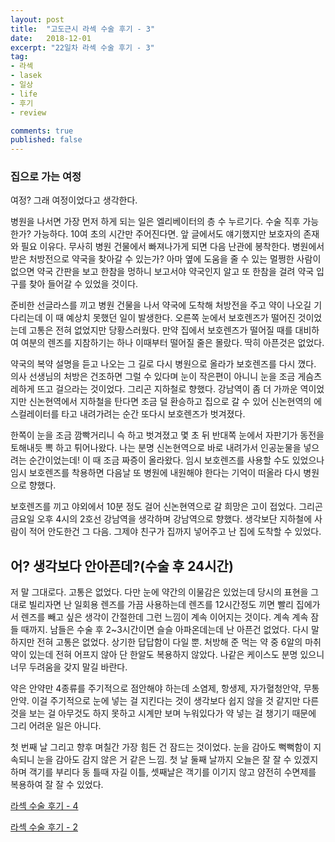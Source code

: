 ```yaml
---
layout: post
title:  "고도근시 라섹 수술 후기 - 3"
date:   2018-12-01
excerpt: "22일차 라섹 수술 후기 - 3"
tag:
- 라섹 
- lasek
- 일상
- life
- 후기
- review

comments: true
published: false
---
```


### 집으로 가는 여정

여정? 그래 여정이었다고 생각한다.

병원을 나서면 가장 먼저 하게 되는 일은 엘리베이터의 층 수 누르기다. 수술 직후 가능한가? 가능하다. 10여 초의 시간만 주어진다면. 앞 글에서도 얘기했지만 보호자의 존재와 필요 이유다. 무사히 병원 건물에서 빠져나가게 되면 다음 난관에 봉착한다. 병원에서 받은 처방전으로 약국을 찾아갈 수 있는가? 아마 옆에 도움을 줄 수 있는 멀쩡한 사람이 없으면 약국 간판을 보고 한참을 멍하니 보고서야 약국인지 알고 또 한참을 걸려 약국 입구를 찾아 들어갈 수 있었을 것이다.

준비한 선글라스를 끼고 병원 건물을 나서 약국에 도착해 처방전을 주고 약이 나오길 기다리는데 이 때 예상치 못했던 일이 발생한다. 오른쪽 눈에서 보호렌즈가 떨어진 것이었는데 고통은 전혀 없었지만 당황스러웠다. 만약 집에서 보호렌즈가 떨어질 때를 대비하여 여분의 렌즈를 지참하기는 하나 이때부터 떨어질 줄은 몰랐다. 딱히 아픈것은 없었다.

약국의 복약 설명을 듣고 나오는 그 길로 다시 병원으로 올라가 보호렌즈를 다시 꼈다. 의사 선생님의 처방은 건조하면 그럴 수 있다며 눈이 작은편이 아니니 눈을 조금 게슴츠레하게 뜨고 걸으라는 것이었다. 그리곤 지하철로 향했다. 강남역이 좀 더 가까운 역이었지만 신논현역에서 지하철을 탄다면 조금 덜 환승하고 집으로 갈 수 있어 신논현역의 에스컬레이터를 타고 내려가려는 순간 또다시 보호렌즈가 벗겨졌다.

한쪽이 눈을 조금 깜빡거리니 슥 하고 벗겨졌고 몇 초 뒤 반대쪽 눈에서 자판기가 동전을 토해내듯 뽁 하고 튀어나왔다. 나는 분명 신논현역으로 바로 내려가서 인공눈물을 넣으려는 순간이었는데! 이 때 조금 짜증이 올라왔다. 임시 보호렌즈를 사용할 수도 있었으나 임시 보호렌즈를 착용하면 다음날 또 병원에 내원해야 한다는 기억이 떠올라 다시 병원으로 향했다.

보호렌즈를 끼고 야외에서 10분 정도 걸어 신논현역으로 갈 희망은 고이 접었다. 그리곤 금요일 오후 4시의 2호선 강남역을 생각하며 강남역으로 향했다. 생각보단 지하철에 사람이 적어 안도한건 그 다음. 그제야 친구가 집까지 넣어주고 난 집에 도착할 수 있었다.

## 어? 생각보다 안아픈데?\(수술 후 24시간\)

저 말 그대로다. 고통은 없었다. 다만 눈에 약간의 이물감은 있었는데 당시의 표현을 그대로 빌리자면 난 일회용 렌즈를 가끔 사용하는데 렌즈를 12시간정도 끼면 빨리 집에가서 렌즈를 빼고 싶은 생각이 간절한데 그런 느낌이 계속 이어지는 것이다. 계속 계속 잠들 때까지. 남들은 수술 후 2~3시간이면 슬슬 아파온데는데 난 아픈건 없었다. 다시 말하지만 전혀 고통은 없었다. 상기한 답답함이 다일 뿐. 처방해 준 먹는 약 중 6알의 마취약이 있는데 전혀 어프지 않아 단 한알도 복용하지 않았다. 나같은 케이스도 분명 있으니 너무 두려움을 갖지 말길 바란다.

약은 안약만 4종류를 주기적으로 점안해야 하는데 소염제, 항생제, 자가혈청안약, 무통안약. 이걸 주기적으로 눈에 넣는 걸 지킨다는 것이 생각보다 쉽지 않을 것 같지만 다른 것을 보는 걸 아무것도 하지 못하고 시계만 보며 누워있다가 약 넣는 걸 챙기기 때문에 그리 어려운 일은 아니다.

첫 번째 날 그리고 향후 며칠간 가장 힘든 건 잠드는 것이었다. 눈을 감아도 뻑뻑함이 지속되니 눈을 감아도 감지 않은 거 같은 느낌. 첫 날 둘째 날까지 오늘은 잘 잘 수 있겠지하며 객기를 부리다 동 틀때 자길 이틀, 셋째날은 객기를 이기지 않고 얌전히 수면제를 복용하여 잘 잘 수 있었다.

[라섹 수술 후기 - 4](https://queez0405.github.io/lasek-review-4)

[라섹 수술 후기 - 2](https://queez0405.github.io/lasek-review-2)

